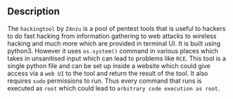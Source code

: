 ## Description
The ```hackingtool``` by ```Z4nzu``` is a pool of pentest tools that is useful to hackers to do fast hacking from information gathering to web attacks to wireless hacking and much more which are provided in terminal UI. It is built using python3. However it uses ```os.system()``` command in various places which takes in unsanitised input which can lead to problems like ```RCE```. This tool is a single python file and can be set up inside a website which could give access via a ```web UI``` to the tool and return the result of the tool. It also requires ```sudo``` permissions to run. Thus every command that runs is executed as ```root``` which could lead to ```arbitrary code execution as root```. 
